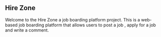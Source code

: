## Hire Zone
Welcome to the Hire Zone a job boarding platform project. This is a web-based job boarding platform that allows users to post a job , apply for a job and write a comment. 
